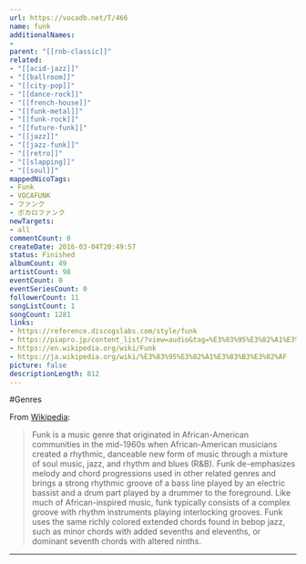 ```yaml
---
url: https://vocadb.net/T/466
name: funk
additionalNames: 
- 
parent: "[[rnb-classic]]"
related:
- "[[acid-jazz]]"
- "[[ballroom]]"
- "[[city-pop]]"
- "[[dance-rock]]"
- "[[french-house]]"
- "[[funk-metal]]"
- "[[funk-rock]]"
- "[[future-funk]]"
- "[[jazz]]"
- "[[jazz-funk]]"
- "[[retro]]"
- "[[slapping]]"
- "[[soul]]"
mappedNicoTags:
- Funk
- VOCAFUNK
- ファンク
- ボカロファンク
newTargets:
- all
commentCount: 0
createDate: 2016-03-04T20:49:57
status: Finished
albumCount: 49
artistCount: 98
eventCount: 0
eventSeriesCount: 0
followerCount: 11
songListCount: 1
songCount: 1281
links: 
- https://reference.discogslabs.com/style/funk
- https://piapro.jp/content_list/?view=audio&tag=%E3%83%95%E3%82%A1%E3%83%B3%E3%82%AF
- https://en.wikipedia.org/wiki/Funk
- https://ja.wikipedia.org/wiki/%E3%83%95%E3%82%A1%E3%83%B3%E3%82%AF
picture: false
descriptionLength: 812
---
```


#Genres

From [Wikipedia](https://en.wikipedia.org/wiki/Funk):
>Funk is a music genre that originated in African-American communities in the mid-1960s when African-American musicians created a rhythmic, danceable new form of music through a mixture of soul music, jazz, and rhythm and blues (R&B). Funk de-emphasizes melody and chord progressions used in other related genres and brings a strong rhythmic groove of a bass line played by an electric bassist and a drum part played by a drummer to the foreground. Like much of African-inspired music, funk typically consists of a complex groove with rhythm instruments playing interlocking grooves. Funk uses the same richly colored extended chords found in bebop jazz, such as minor chords with added sevenths and elevenths, or dominant seventh chords with altered ninths.

---

